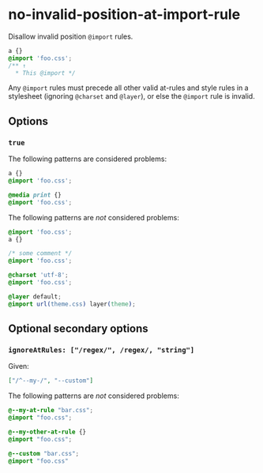 # no-invalid-position-at-import-rule  
  
Disallow invalid position `@import` rules.  
  
<!-- prettier-ignore -->  
```css  
a {}  
@import 'foo.css';  
/** ↑  
  * This @import */  
```  
  
Any `@import` rules must precede all other valid at-rules and style rules in a stylesheet (ignoring `@charset` and `@layer`), or else the `@import` rule is invalid.  
  
## Options  
  
### `true`  
  
The following patterns are considered problems:  
  
<!-- prettier-ignore -->  
```css  
a {}  
@import 'foo.css';  
```  
  
<!-- prettier-ignore -->  
```css  
@media print {}  
@import 'foo.css';  
```  
  
The following patterns are _not_ considered problems:  
  
<!-- prettier-ignore -->  
```css  
@import 'foo.css';  
a {}  
```  
  
<!-- prettier-ignore -->  
```css  
/* some comment */  
@import 'foo.css';  
```  
  
<!-- prettier-ignore -->  
```css  
@charset 'utf-8';  
@import 'foo.css';  
```  
  
<!-- prettier-ignore -->  
```css  
@layer default;  
@import url(theme.css) layer(theme);  
```  
  
## Optional secondary options  
  
### `ignoreAtRules: ["/regex/", /regex/, "string"]`  
  
Given:  
  
```json  
["/^--my-/", "--custom"]  
```  
  
The following patterns are _not_ considered problems:  
  
<!-- prettier-ignore -->  
```css  
@--my-at-rule "bar.css";  
@import "foo.css";  
```  
  
<!-- prettier-ignore -->  
```css  
@--my-other-at-rule {}  
@import "foo.css";  
```  
  
<!-- prettier-ignore -->  
```css  
@--custom "bar.css";  
@import "foo.css"  
```  
